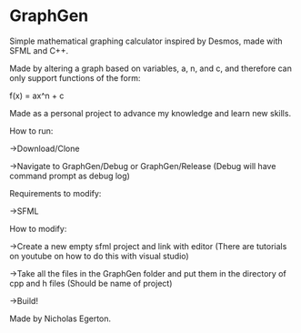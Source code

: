 # GraphGen
Simple mathematical graphing calculator inspired by Desmos, made with SFML and C++.

Made by altering a graph based on variables, a, n, and c, and therefore can only support functions of the form:

f(x) = ax^n + c

Made as a personal project to advance my knowledge and learn new skills.

How to run:

->Download/Clone

->Navigate to GraphGen/Debug or GraphGen/Release (Debug will have command prompt as debug log)

Requirements to modify:

->SFML

How to modify:

->Create a new empty sfml project and link with editor (There are tutorials on youtube on how to do this with visual studio)

->Take all the files in the GraphGen folder and put them in the directory of cpp and h files (Should be name of project)

->Build!

Made by Nicholas Egerton.
